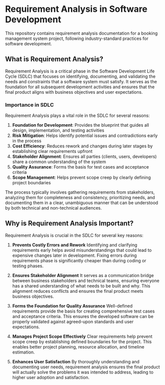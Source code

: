# Requirement Analysis in Software Development

This repository contains requirement analysis documentation for a booking management system project, following industry-standard practices for software development.

## What is Requirement Analysis?

Requirement Analysis is a critical phase in the Software Development Life Cycle (SDLC) that focuses on identifying, documenting, and validating the needs and constraints that a software system must satisfy. It serves as the foundation for all subsequent development activities and ensures that the final product aligns with business objectives and user expectations.

### Importance in SDLC

Requirement Analysis plays a vital role in the SDLC for several reasons:

1. **Foundation for Development**: Provides the blueprint that guides all design, implementation, and testing activities
2. **Risk Mitigation**: Helps identify potential issues and contradictions early in the process
3. **Cost Efficiency**: Reduces rework and changes during later stages by establishing clear requirements upfront
4. **Stakeholder Alignment**: Ensures all parties (clients, users, developers) share a common understanding of the system
5. **Quality Assurance**: Forms the basis for test cases and acceptance criteria
6. **Scope Management**: Helps prevent scope creep by clearly defining project boundaries

The process typically involves gathering requirements from stakeholders, analyzing them for completeness and consistency, prioritizing needs, and documenting them in a clear, unambiguous manner that can be understood by both technical and non-technical audiences.

## Why is Requirement Analysis Important?

Requirement Analysis is crucial in the SDLC for several key reasons:

1. **Prevents Costly Errors and Rework**
   Identifying and clarifying requirements early helps avoid misunderstandings that could lead to expensive changes later in development. Fixing errors during requirements phase is significantly cheaper than during coding or testing phases.

2. **Ensures Stakeholder Alignment**
   It serves as a communication bridge between business stakeholders and technical teams, ensuring everyone has a shared understanding of what needs to be built and why. This alignment reduces conflicts and ensures the final product meets business objectives.

3. **Forms the Foundation for Quality Assurance**
   Well-defined requirements provide the basis for creating comprehensive test cases and acceptance criteria. This ensures the developed software can be properly validated against agreed-upon standards and user expectations.

4. **Manages Project Scope Effectively**
   Clear requirements help prevent scope creep by establishing defined boundaries for the project. This enables better project planning, resource allocation, and timeline estimation.

5. **Enhances User Satisfaction**
   By thoroughly understanding and documenting user needs, requirement analysis ensures the final product will actually solve the problems it was intended to address, leading to higher user adoption and satisfaction.